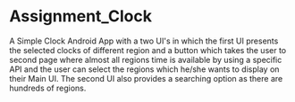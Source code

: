 # Assignment_Clock
A Simple Clock Android App with a two UI's in which the first UI presents the selected clocks of different region and a button which takes the user to second page 
where almost all regions time is available by using a specific API and the user can select the regions which he/she wants to display on their Main UI. The second UI also provides
a searching option as there are hundreds of regions.
